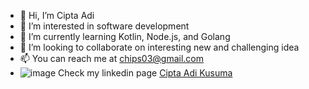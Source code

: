 - 👋 Hi, I’m Cipta Adi
- 👀 I’m interested in software development
- 🌱 I’m currently learning Kotlin, Node.js, and Golang
- 💞️ I’m looking to collaborate on interesting new and challenging idea
- 📫 You can reach me at <chips03@gmail.com>
- ![image](https://img.shields.io/badge/LinkedIn-0077B5?style=for-the-badge&logo=linkedin&logoColor=white) Check my linkedin page [Cipta Adi Kusuma](https://www.linkedin.com/in/cipta-adi-kusuma-37115a12/)

<!---
chips03/chips03 is a ✨ special ✨ repository because its `README.md` (this file) appears on your GitHub profile.
You can click the Preview link to take a look at your changes.
--->
